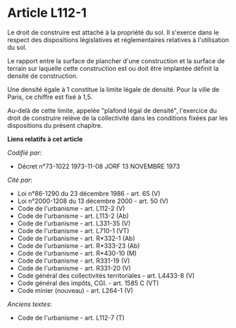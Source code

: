 # Article L112-1

Le droit de construire est attaché à la propriété du sol. Il s'exerce dans le respect des dispositions législatives et
réglementaires relatives à l'utilisation du sol.

Le rapport entre la surface de plancher d'une construction et la surface de terrain sur laquelle cette construction est ou
doit être implantée définit la densité de construction.

Une densité égale à 1 constitue la limite légale de densité. Pour la ville de Paris, ce chiffre est fixé à 1,5.

Au-delà de cette limite, appelée "plafond légal de densité", l'exercice du droit de construire relève de la collectivité dans
les conditions fixées par les dispositions du présent chapitre.

**Liens relatifs à cet article**

_Codifié par_:

  - Décret n°73-1022 1973-11-08 JORF 13 NOVEMBRE 1973

_Cité par_:

  - Loi n°86-1290 du 23 décembre 1986 - art. 65 (V)
  - Loi n°2000-1208 du 13 décembre 2000 - art. 50 (V)
  - Code de l'urbanisme - art. L112-2 (V)
  - Code de l'urbanisme - art. L113-2 (Ab)
  - Code de l'urbanisme - art. L331-35 (V)
  - Code de l'urbanisme - art. L710-1 (VT)
  - Code de l'urbanisme - art. R*332-1 (Ab)
  - Code de l'urbanisme - art. R*333-23 (Ab)
  - Code de l'urbanisme - art. R*430-10 (M)
  - Code de l'urbanisme - art. R331-19 (V)
  - Code de l'urbanisme - art. R331-20 (V)
  - Code général des collectivités territoriales - art. L4433-8 (V)
  - Code général des impôts, CGI. - art. 1585 C (VT)
  - Code minier (nouveau) - art. L264-1 (V)

_Anciens textes_:

  - Code de l'urbanisme - art. L112-7 (T)
